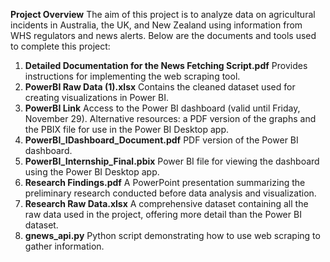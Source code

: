 **Project Overview**
The aim of this project is to analyze data on agricultural incidents in Australia, the UK, and New Zealand using information from WHS regulators and news alerts. Below are the documents and tools used to complete this project:

1. **Detailed Documentation for the News Fetching Script.pdf**
   Provides instructions for implementing the web scraping tool.
2. **PowerBI Raw Data (1).xlsx**
   Contains the cleaned dataset used for creating visualizations in Power BI.
3. **PowerBI Link**
   Access to the Power BI dashboard (valid until Friday, November 29).
   Alternative resources: a PDF version of the graphs and the PBIX file for use in the Power BI Desktop app.
4. **PowerBI_IDashboard_Document.pdf**
   PDF version of the Power BI dashboard.
6. **PowerBI_Internship_Final.pbix**
   Power BI file for viewing the dashboard using the Power BI Desktop app.
7. **Research Findings.pdf**
    A PowerPoint presentation summarizing the preliminary research conducted before data analysis and visualization.
8. **Research Raw Data.xlsx**
   A comprehensive dataset containing all the raw data used in the project, offering more detail than the Power BI dataset.
9. **gnews_api.py**
   Python script demonstrating how to use web scraping to gather information.
